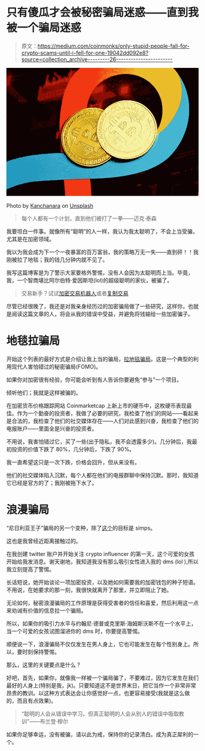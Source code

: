# 只有傻瓜才会被秘密骗局迷惑——直到我被一个骗局迷惑

> 原文：<https://medium.com/coinmonks/only-stupid-people-fall-for-crypto-scams-until-i-fell-for-one-19042dd092e8?source=collection_archive---------26----------------------->

![](img/28d721ccd5740c8cb611f244fc89df7a.png)

Photo by [Kanchanara](https://unsplash.com/@kanchanara?utm_source=unsplash&utm_medium=referral&utm_content=creditCopyText) on [Unsplash](https://unsplash.com/s/photos/scam?utm_source=unsplash&utm_medium=referral&utm_content=creditCopyText)

> 每个人都有一个计划，直到他们被打了一拳——迈克·泰森

我要坦白一件事。就像所有“聪明”的人一样，我认为我太聪明了，不会上当受骗，尤其是在加密领域。

我以为我会成为下一个一夜暴富的百万富翁，我的策略万无一失——直到砰！！我刚被拉了地毯；我的钱几分钟内就不见了。

我写这篇博客是为了警示大家要格外警惕，没有人会因为太聪明而上当。毕竟，我，一个智商堪比阿尔伯特·爱因斯坦(lol)的超级聪明的家伙，被骗了。

> 交易新手？试试[加密交易机器人](/coinmonks/crypto-trading-bot-c2ffce8acb2a)或者[复制交易](/coinmonks/top-10-crypto-copy-trading-platforms-for-beginners-d0c37c7d698c)

尽管已经很晚了，我还是对我亲身经历过的加密骗局做了一些研究，这样你，也就是阅读这篇文章的人，将会从我的错误中受益，并避免将钱输给一些加密骗子。

# 地毯拉骗局

开始这个列表的最好方式是介绍让我上当的骗局，[拉地毯骗局](https://economictimes.indiatimes.com/industry/banking/finance/rug-pulls-avoiding-the-cryptocurrency-scam/what-is-rug-pull/slideshow/91563115.cms)。这是一个典型的利用现代人害怕错过的秘密骗局(FOMO)。

如果你对加密很有经验，你可能会听到有人告诉你要避免“参与”一个项目。

倾听他们；我就是这样被骗的。

在加密货币价格跟踪网站 Coinmarketcap 上新上市的硬币中，这枚硬币表现最佳。作为一个勤奋的投资者，我做了必要的研究，我检查了他们的网站——看起来是合法的，我检查了他们的社交媒体存在——人们对此感到兴奋，我检查了他们的电报账户——里面全是兴奋的投资者。

不用说，我害怕错过它，买了一些(出于隐私，我不会透露多少)。几分钟后，我最初投资的价值下跌了 80%，几分钟后，下跌了 90%。

我一直希望这只是一次下跌，价格会回升，但从来没有。

他们的社交媒体陷入沉默，每个人都在他们的电报群聊中保持沉默。那时，我知道它已经是官方的了；我刚被拖下水了。

# 浪漫骗局

“尼日利亚王子”骗局的另一个变种，除了[这个](https://www.fbi.gov/scams-and-safety/common-scams-and-crimes/romance-scams)的目标是 simps。

这也是我曾经近距离接触过的。

在我创建 twitter 账户并开始关注 crypto influencer 的第一天，这个可爱的女孩开始给我发消息。谢天谢地，我知道我没有那么吸引女性进入我的 dms (lol ),所以我立刻提高了警惕。

长话短说，她开始谈论一项加密投资，以及她如何需要我的加密钱包的种子短语。不用说，在她要求的那一刻，我很快就离开了那里，并立即阻止了她。

无论如何，秘密浪漫骗局的工作原理是获得受害者的信任和喜爱，然后利用这一点来劝诫有价值的信息拉一个骗局。

所以，如果你的吸引力水平与约翰尼·德普或克里斯·海姆斯沃斯不在一个水平上，当一个可爱的女孩试图溜进你的 dms 时，你要提高警惕。

顺便说一下，浪漫骗局不仅仅发生在男人身上，它也可能发生在每个性别身上。所以，要时刻保持警惕。

那么，这里的关键要点是什么？

好吧，首先，如果你，就像我一样被一个骗局骗了，不要难过，因为它发生在我们最好的人身上(特别是我，jk)。只要知道这不是世界末日，把它当作一个非常非常昂贵的教训。以这种方式表达会让你感觉好一点，也更容易接受(我就是这么做的，而且有点效果)。

> “聪明的人会从错误中学习。但真正聪明的人会从别人的错误中吸取教训”——布兰登·穆尔

如果你足够幸运，没有被骗，请以此为戒，保持你的记录清白。成为真正犀利的一个。